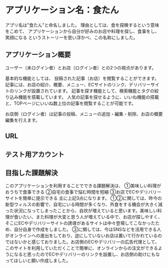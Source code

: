 # アプリケーション名：食たん

アプリ名は"食たん"と命名しました。
理由としては、食を探検するという意味をこめて、
アプリケーションから自分が好みのお店や料理を探し、食事をし、笑顔になる
というストーリーを思い浮かべ、この名称にしました。

## アプリケーション概要

ユーザー（未ログイン者）とお店（ログイン者）との2つの視点があります。

基本的な機能としては、
投稿された記事（お店）を閲覧することができます。
記事には、お店の紹介、概要、メニュー、ECサイトのリンク、デリバリーサイトのリンクが設置されています。
記事を探す機能として、検索機能とタグの絞り込み機能を搭載しています。
人気の記事を探せるように、いいね機能の搭載と、TOPページにいいね数上位の記事を閲覧することが可能です。

お店側（ログイン者）は記事の投稿、メニューの追加・編集・削除、お店の概要編集を行えます。

## URL

## テスト用アカウント

## 目指した課題解決
このアプリケーションを利用することでできる課題解決は、
①美味しい料理がおうちで食事できる
②自宅の食事で悩む時間を短縮
③お店でECやデリバリーサイトを簡単に提示できる
主に上記3点になります。
①②に関しては、昨今の新型ウィルスの影響で、自宅にいる時間が多くなり、外食をする機会が大きく減った状況になってしまったことから、自炊が増えていると思います。美味しい料理が食いたい、また料理が大変と思う人が増えている中で、お店が探しやすく、そこにECやデリバリーサイトの誘導があるサイトは中々登場してこなかったため、自分自身で作成をしました。
③に関しては、今はSNSなどを活用できる人がオンラインへの進出をしており、逆にしていないお店は置いて行かれているのではないかと感じておりました。お店側のECやデリバリーの広告代理として、このサイトを利用していただくことで簡単に、オンラインからの注文ができるようになると思ったのでECやデリバリーのリンクを設置し、お店側の助けにもなってほしいと願い作成しました。